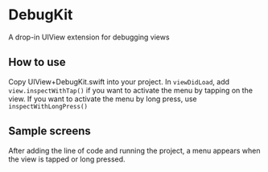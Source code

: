 # DebugKit
A drop-in UIView extension for debugging views

## How to use
Copy UIView+DebugKit.swift into your project. In `viewDidLoad`, add `view.inspectWithTap()` if you want to activate the menu by tapping on the view. If you want to activate the menu by long press, use `inspectWithLongPress()`

## Sample screens
After adding the line of code and running the project, a menu appears when the view is tapped or long pressed.

 
